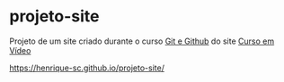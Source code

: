 # projeto-site
 Projeto de um site criado durante o curso [Git e Github](https://www.cursoemvideo.com/curso/curso-de-git-e-github) do site [Curso em Vídeo](https://www.cursoemvideo.com)

https://henrique-sc.github.io/projeto-site/
